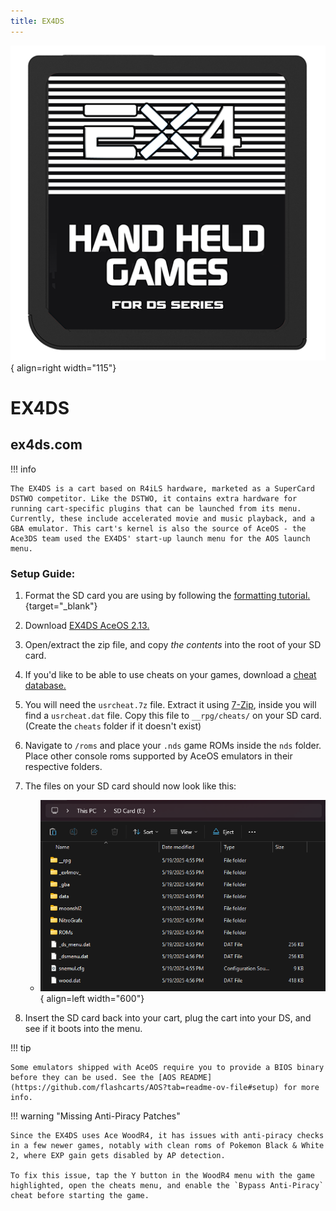 ```yaml
---
title: EX4DS
---
```


![EX4DS](../images/ex4ds.png){ align=right width="115"}
# EX4DS
## ex4ds.com

!!! info
    
    The EX4DS is a cart based on R4iLS hardware, marketed as a SuperCard DSTWO competitor. Like the DSTWO, it contains extra hardware for running cart-specific plugins that can be launched from its menu. Currently, these include accelerated movie and music playback, and a GBA emulator. This cart's kernel is also the source of AceOS - the Ace3DS team used the EX4DS' start-up launch menu for the AOS launch menu.

### Setup Guide:

1. Format the SD card you are using by following the [formatting tutorial.](../tutorials/formatting.md){target="_blank"}

1. Download [EX4DS AceOS 2.13.](https://github.com/flashcarts/AOS/releases/latest/download/AOS_EX4DS.zip)

1. Open/extract the zip file, and copy *the contents* into the root of your SD card.

1. If you'd like to be able to use cheats on your games, download a [cheat database.](https://github.com/DeadSkullzJr/NDS-i-Cheat-Databases/releases/latest)

1. You will need the `usrcheat.7z` file. Extract it using [7-Zip](https://www.7-zip.org/), inside you will find a `usrcheat.dat` file. Copy this file to `__rpg/cheats/` on your SD card. (Create the `cheats` folder if it doesn't exist)

1. Navigate to `/roms` and place your `.nds` game ROMs inside the `nds` folder. Place other console roms supported by AceOS emulators in their respective folders.

1. The files on your SD card should now look like this:

    - ![EX4DS](../images/SD_Files/EX4DS/EX4DS.png){ align=left width="600"}

1. Insert the SD card back into your cart, plug the cart into your DS, and see if it boots into the menu.

!!! tip
    
    Some emulators shipped with AceOS require you to provide a BIOS binary before they can be used. See the [AOS README](https://github.com/flashcarts/AOS?tab=readme-ov-file#setup) for more info.

!!! warning "Missing Anti-Piracy Patches"

    Since the EX4DS uses Ace WoodR4, it has issues with anti-piracy checks in a few newer games, notably with clean roms of Pokemon Black & White 2, where EXP gain gets disabled by AP detection.
    
    To fix this issue, tap the Y button in the WoodR4 menu with the game highlighted, open the cheats menu, and enable the `Bypass Anti-Piracy` cheat before starting the game.